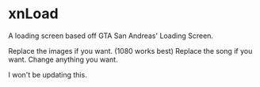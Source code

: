 # xnLoad

A loading screen based off GTA San Andreas' Loading Screen.

Replace the images if you want. (1080 works best)
Replace the song if you want.
Change anything you want.

I won't be updating this.
